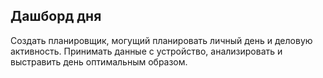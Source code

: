 Дашборд дня
----
Создать планировщик, могущий планировать личный день и деловую активность.
Принимать данные с устройство, анализировать и выстравить день оптимальным образом.

